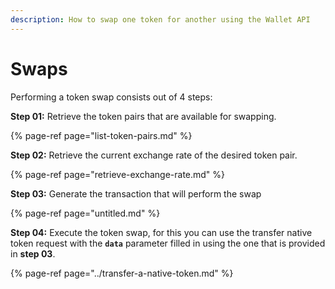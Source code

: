 ```yaml
---
description: How to swap one token for another using the Wallet API
---
```


# Swaps

Performing a token swap consists out of 4 steps:

**Step 01:** Retrieve the token pairs that are available for swapping.

{% page-ref page="list-token-pairs.md" %}

**Step 02:** Retrieve the current exchange rate of the desired token pair.

{% page-ref page="retrieve-exchange-rate.md" %}

**Step 03:** Generate the transaction that will perform the swap

{% page-ref page="untitled.md" %}

**Step 04:** Execute the token swap, for this you can use the transfer native token request with the **`data`** parameter filled in using the one that is provided in **step 03**.

{% page-ref page="../transfer-a-native-token.md" %}



  


